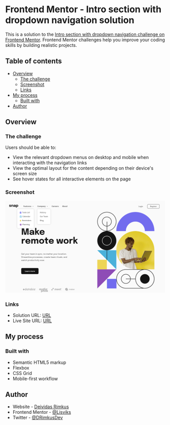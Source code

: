 # Frontend Mentor - Intro section with dropdown navigation solution

This is a solution to the [Intro section with dropdown navigation challenge on Frontend Mentor](https://www.frontendmentor.io/challenges/intro-section-with-dropdown-navigation-ryaPetHE5). Frontend Mentor challenges help you improve your coding skills by building realistic projects.

## Table of contents

- [Overview](#overview)
  - [The challenge](#the-challenge)
  - [Screenshot](#screenshot)
  - [Links](#links)
- [My process](#my-process)
  - [Built with](#built-with)
- [Author](#author)

## Overview

### The challenge

Users should be able to:

- View the relevant dropdown menus on desktop and mobile when interacting with the navigation links
- View the optimal layout for the content depending on their device's screen size
- See hover states for all interactive elements on the page

### Screenshot

![](./screenshots/screenshot.png)

### Links

- Solution URL: [URL]()
- Live Site URL: [URL](https://lisviks.github.io/intro-section-with-dropdown-menu-frontendmentor/)

## My process

### Built with

- Semantic HTML5 markup
- Flexbox
- CSS Grid
- Mobile-first workflow

## Author

- Website - [Deividas Rimkus](https://github.com/Lisviks)
- Frontend Mentor - [@Lisviks](https://www.frontendmentor.io/profile/Lisviks)
- Twitter - [@DRimkusDev](https://www.twitter.com/DRimkusDev)
